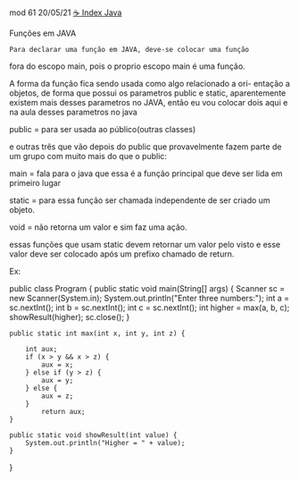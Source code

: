 mod 61                                                                                                 20/05/21
[☕ Index Java](../☕%20Index%20Java.md)

Funções em JAVA

    Para declarar uma função em JAVA, deve-se colocar uma função
fora do escopo main, pois o proprio escopo main é uma função.

   A forma da função fica sendo usada como algo relacionado a ori-
entação a objetos, de forma que possui os parametros public e 
static, aparentemente existem mais desses parametros no JAVA,
então eu vou colocar dois aqui e na aula desses parametros no 
java

public = para ser usada ao público(outras classes)

e outras três que vão depois do public que provavelmente fazem
parte de um grupo com muito mais do que o public:

main  = fala para o java que essa é a função principal que deve ser
lida em primeiro lugar 

static = para essa função ser chamada independente de ser criado
um objeto.

void = não retorna um valor e sim faz uma ação.


essas funções que usam static devem retornar um valor pelo visto
e esse valor deve ser colocado após um prefixo chamado de 
return.

Ex: 

public class Program {
	public static void main(String[] args) {
		Scanner sc = new Scanner(System.in);
		System.out.println("Enter three numbers:");
		int a = sc.nextInt();
		int b = sc.nextInt();
		int c = sc.nextInt();
		int higher = max(a, b, c);
		showResult(higher);
		sc.close();
	}

	public static int max(int x, int y, int z) {

		int aux;
		if (x > y && x > z) {
			aux = x;
		} else if (y > z) {
			aux = y;
		} else {
			aux = z;
		}
			return aux;
	}

	public static void showResult(int value) {
		System.out.println("Higher = " + value);
	}
}
